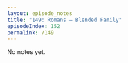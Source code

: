 ```yaml
---
layout: episode_notes
title: "149: Romans — Blended Family"
episodeIndex: 152
permalink: /149
---
```

No notes yet.
